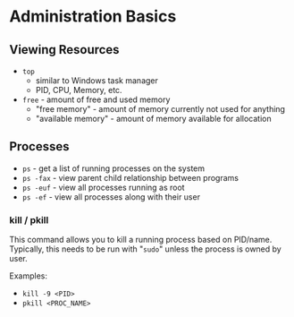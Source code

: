 # Administration Basics


## Viewing Resources

- `top` 
    - similar to Windows task manager
    - PID, CPU, Memory, etc.
- `free` - amount of free and used memory
    - "free memory" - amount of memory currently not used for anything
    - "available memory" - amount of memory available for allocation


## Processes

- `ps` - get a list of running processes on the system
- `ps -fax` - view parent child relationship between programs
- `ps -euf` - view all processes running as root
- `ps -ef` - view all processes along with their user


### kill / pkill 

This command allows you to kill a running process based on PID/name. Typically, 
this needs to be run with "`sudo`" unless the process is owned by user.

Examples:

- `kill -9 <PID>`
- `pkill <PROC_NAME>`
